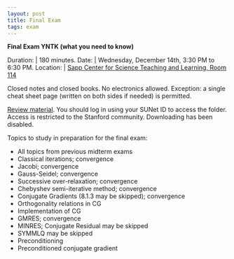 ```yaml
---
layout: post
title: Final Exam 
tags: exam
---
```


<!-- bundle exec jekyll serve --incremental -->

**Final Exam YNTK (what you need to know)**


Duration: | 180 minutes. 
Date: | Wednesday, December 14th, 3:30 PM to 6:30 PM.
Location: | [Sapp Center for Science Teaching and Learning, Room 114](http://campus-map.stanford.edu/?id=STLC114)

Closed notes and closed books. No electronics allowed. Exception: a single cheat sheet page (written on both sides if needed) is permitted.

[Review material](https://drive.google.com/drive/folders/18ntdTWN92Bwu3DgtPbOV0pjC8QTPs7j1?usp=sharing). You should log in using your SUNet ID to access the folder. Access is restricted to the Stanford community. Downloading has been disabled.

Topics to study in preparation for the final exam:

- All topics from previous midterm exams
- Classical iterations; convergence
- Jacobi; convergence
- Gauss-Seidel; convergence
- Successive over-relaxation; convergence
- Chebyshev semi-iterative method; convergence
- Conjugate Gradients (8.1.3 may be skipped); convergence
- Orthogonality relations in CG
- Implementation of CG
- GMRES; convergence
- MINRES; Conjugate Residual may be skipped
- SYMMLQ may be skipped
- Preconditioning
- Preconditioned conjugate gradient 